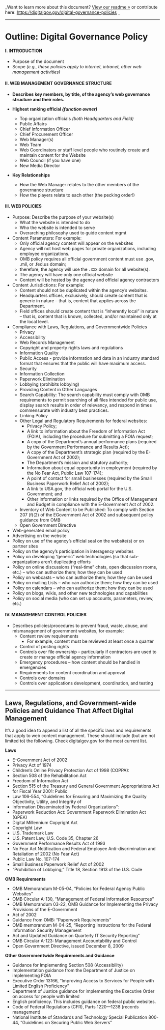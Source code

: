 _Want to learn more about this document? [View our readme »](/README.md) or contribute here: https://digitalgov.gov/digital-governance-policies _

---

# Outline: Digital Governance Policy
#### I. INTRODUCTION
- Purpose of the document
- Scope _(e.g., these policies apply to internet, intranet, other web management activities)_

#### II. WEB MANAGEMENT GOVERNANCE STRUCTURE
- **Describes key members, by title, of the agency’s web governance structure and their roles.**


- **Highest ranking official _(function owner)_**
  - Top organization officials _(both Headquarters and Field)_
  - Public Affairs
  - Chief Information Officer
  - Chief Procurement Officer
  - Web Manager(s)
  - Web Team
  - Web Coordinators or staff level people who routinely create and maintain content for the Website
  - Web Council (if you have one)
  - New Media Director

- **Key Relationships**
  - How the Web Manager relates to the other members of the governance structure
  - How the players relate to each other (the pecking order!)


#### III. WEB POLICIES
- Purpose: Describe the purpose of your website(s)
  - What the website is intended to do
  - Who the website is intended to serve
  - Overarching philosophy used to guide content mgmt
- Content Parameters: For example:
  - Only official agency content will appear on the websites
  - Agency will not host web pages for private organizations, including employee organizations.
  - OMB policy requires all official government content must use .gov, .mil, or .fed.us domain;
  - therefore, the agency will use the `.XXX` domain for all website(s).
  - The agency will have only one official website
  - Content will be hosted by the agency and official agency contractors
- Content Jurisdictions: For example:
  - Content should not be duplicated within the agency’s websites.
  - Headquarters offices, exclusively, should create content that is generic in nature – that is, content that applies across the Department.
  - Field offices should create content that is “inherently local” in nature – that is, content that is known, collected, and/or maintained only at the local level.
- Compliance with Laws, Regulations, and Governmentwide Policies
  - Privacy
  - Accessibility
  - Web Records Management
  - Copyright and property rights laws and regulations
  - Information Quality
  - Public Access - provide information and data in an industry standard format that ensures that the public will have maximum access.
  - Security
  - Information Collection
  - Paperwork Elimination
  - Lobbying (prohibits lobbying)
  - Providing Content in Other Languages
  - Search Capability: The search capability must comply with OMB requirements to permit searching of all files intended for public use, display search results in order of relevancy, and respond in times commensurate with industry best practices.
  - Linking Policy
  - Other Legal and Regulatory Requirements for federal websites:
    - Privacy Policy;
    - A link to information about the Freedom of Information Act (FOIA), including the procedure for submitting a FOIA request;
    - A copy of the Department’s annual performance plans (required by the Government Performance and Results Act);
    - A copy of the Department’s strategic plan (required by the E-Government Act of 2002);
    - The Department’s mission and statutory authority;
    - Information about equal opportunity in employment (required by the No Fear Act, Public Law 107-174);
    - A point of contact for small businesses (required by the Small Business Paperwork Relief Act of 2002);
    - A link to USA.gov, the official web portal for the U.S. Government; and
    - Other information or links required by the Office of Management and Budget in compliance with the E-Government Act of 2002.
  - Inventory of Web Content to be Published: To comply with Section 207 (f)(2) of the EGovernment Act of 2002 and subsequent policy guidance from OMB
  - Open Government Directive
- Web-generated email policy
- Advertising on the website
- Policy on use of the agency’s official seal on the website(s) or on partner sites
- Policy on the agency’s participation in interagency websites
- Policy on developing “generic” web technologies (so that sub-organizations aren’t duplicating efforts
- Policy on online discussions (“real-time” chats, open discussion rooms, etc.) – who can authorize them; how they can be used
- Policy on webcasts – who can authorize them; how they can be used
- Policy on mailing Lists – who can authorize them; how they can be used
- Policy on calendars – who can authorize them; how they can be used
- Policy on blogs, wikis, and other new technologies and capabilities
- Policy on social media (who can set up accounts, parameters, review, etc.)

#### IV. MANAGEMENT CONTROL POLICIES
- Describes policies/procedures to prevent fraud, waste, abuse, and mismanagement of government
websites, for example:
  - Content review requirements
    - For example, content must be reviewed at least once a quarter
  - Control of posting rights
  - Controls over file ownership – particularly if contractors are used to create or manage official agency information
  - Emergency procedures – how content should be handled in emergencies
  - Requirements for content coordination and approval
  - Controls over domains
  - Controls over applications development, coordination, and testing

---
## Laws, Regulations, and Government-wide Policies and Guidance That Affect Digital Management
It’s a good idea to append a list of all the specific laws and requirements that apply to web content management. These should include (but are not limited to) the following. Check digitalgov.gov for the most current list.

**Laws**
- E-Government Act of 2002
- Privacy Act of 1974
- Children’s Online Privacy Protection Act of 1998 (COPPA):
- Section 508 of the Rehabilitation Act
- Freedom of Information Act
- Section 515 of the Treasury and General Government Appropriations Act for Fiscal Year 2001: Public
- Law 106-554, “Guidelines for Ensuring and Maximizing the Quality Objectivity, Utility, and Integrity of
- Information Disseminated by Federal Organizations”:
- Paperwork Reduction Act: Government Paperwork Elimination Act (GPEA)
- Digital Millennium Copyright Act
- Copyright Law
- U.S. Trademark Law
- U.S. Patent Law, U.S. Code 35, Chapter 26
- Government Performance Results Act of 1993
- No Fear Act Notification and Federal Employee Anti-discrimination and Retaliation of 2002 (No Fear Act)
- Public Law No. 107-174
- Small Business Paperwork Relief Act of 2002
- “Prohibition of Lobbying,” Title 18, Section 1913 of the U.S. Code

**OMB Requirements**
- OMB Memorandum M-05-04, “Policies for Federal Agency Public Websites”
- OMB Circular A-130, “Management of Federal Information Resources”
- OMB Memorandum 03-22, OMB Guidance for Implementing the Privacy Provisions of the E-Government
- Act of 2002
- Guidance from OMB: “Paperwork Requirements”
- OMB memorandum M-04-25, “Reporting Instructions for the Federal Information Security Management
- Act and Updated Guidance on Quarterly IT Security Reporting”
- OMB Circular A-123: Management Accountability and Control
- Open Government Directive, issued December 8, 2009

**Other Governmentwide Requirements and Guidance**
- Guidance for Implementing Section 508 (Accessibility)
- Implementation guidance from the Department of Justice on implementing FOIA
- Executive Order 13166, “Improving Access to Services for People with Limited English Proficiency”
- Department of Justice guidance for implementing the Executive Order on access for people with limited
- English proficiency. This includes guidance on federal public websites.
- Code of Federal Regulations (CFR), Parts 1220—1238 (records management)
- National Institute of Standards and Technology Special Publication 800-44, “Guidelines on Securing Public Web Servers”
